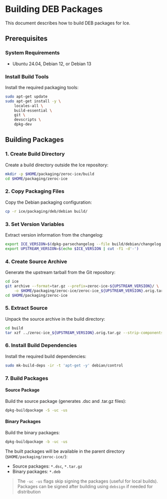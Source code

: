 # Building DEB Packages

This document describes how to build DEB packages for Ice.

## Prerequisites

### System Requirements

- Ubuntu 24.04, Debian 12, or Debian 13

### Install Build Tools

Install the required packaging tools:

```bash
sudo apt-get update
sudo apt-get install -y \
    locales-all \
    build-essential \
    git \
    devscripts \
    dpkg-dev
```

## Building Packages

### 1. Create Build Directory

Create a build directory outside the Ice repository:

```bash
mkdir -p $HOME/packaging/zeroc-ice/build
cd $HOME/packaging/zeroc-ice
```

### 2. Copy Packaging Files

Copy the Debian packaging configuration:

```bash
cp -r ice/packaging/deb/debian build/
```

### 3. Set Version Variables

Extract version information from the changelog:

```bash
export ICE_VERSION=$(dpkg-parsechangelog --file build/debian/changelog --show-field Version)
export UPSTREAM_VERSION=$(echo $ICE_VERSION | cut -f1 -d'-')
```

### 4. Create Source Archive

Generate the upstream tarball from the Git repository:

```bash
cd ice
git archive --format=tar.gz --prefix=zeroc-ice-${UPSTREAM_VERSION}/ \
    -o $HOME/packaging/zeroc-ice/zeroc-ice_${UPSTREAM_VERSION}.orig.tar.gz HEAD
cd $HOME/packaging/zeroc-ice
```

### 5. Extract Source

Unpack the source archive in the build directory:

```bash
cd build
tar xzf ../zeroc-ice_${UPSTREAM_VERSION}.orig.tar.gz --strip-components=1
```

### 6. Install Build Dependencies

Install the required build dependencies:

```bash
sudo mk-build-deps -ir -t 'apt-get -y' debian/control
```

### 7. Build Packages

#### Source Package

Build the source package (generates .dsc and .tar.gz files):

```bash
dpkg-buildpackage -S -uc -us
```

#### Binary Packages

Build the binary packages:

```bash
dpkg-buildpackage -b -uc -us
```

The built packages will be available in the parent directory (`$HOME/packaging/zeroc-ice/`):

- Source packages: `*.dsc`, `*.tar.gz`
- Binary packages: `*.deb`

> The `-uc -us` flags skip signing the packages (useful for local builds). Packages can be signed after building using `debsign` if needed for distribution
